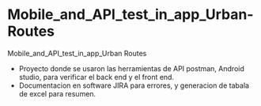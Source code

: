 # Mobile_and_API_test_in_app_Urban-Routes
Mobile_and_API_test_in_app_Urban Routes

- Proyecto donde se usaron las herramientas de API postman, Android studio, para verificar el back end y el front end.
- Documentacion en software JIRA para errores, y generacion de tabala de excel para resumen.
